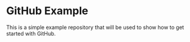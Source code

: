 GitHub Example
==============

This is a simple example repository that will be used to show how to get started with GitHub.

